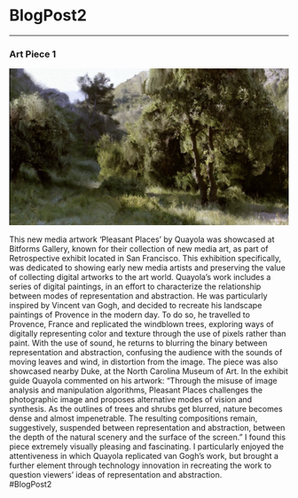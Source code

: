 # BlogPost2 
------

### Art Piece 1
![Quayola](images/Quayola.png?raw=true "Quayola")

This new media artwork ‘Pleasant Places’ by Quayola was showcased at Bitforms Gallery, known for their collection of new media art, as part of Retrospective exhibit located in San Francisco. This exhibition specifically, was dedicated to showing early new media artists and preserving the value of collecting digital artworks to the art world. Quayola’s work includes a series of digital paintings, in an effort to characterize the relationship between modes of representation and abstraction. He was particularly inspired by Vincent van Gogh, and decided to recreate his landscape paintings of Provence in the modern day. To do so, he travelled to Provence, France and replicated the windblown trees, exploring ways of digitally representing color and texture through the use of pixels rather than paint. With the use of sound, he returns to blurring the binary between representation and abstraction, confusing the audience with the sounds of moving leaves and wind, in distortion from the image. 
The piece was also showcased nearby Duke, at the North Carolina Museum of Art. In the exhibit guide Quayola commented on his artwork: “Through the misuse of image analysis and manipulation algorithms, Pleasant Places challenges the photographic image and proposes alternative modes of vision and synthesis. As the outlines of trees and shrubs get blurred, nature becomes dense and almost impenetrable. The resulting compositions remain, suggestively, suspended between representation and abstraction, between the depth of the natural scenery and the surface of the screen.”
I found this piece extremely visually pleasing and fascinating. I particularly enjoyed the attentiveness in which Quayola replicated van Gogh’s work, but brought a further element through technology innovation in recreating the work to question viewers’ ideas of representation and abstraction.  
#BlogPost2
